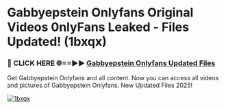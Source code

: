 # Gabbyepstein Onlyfans Original Videos 0nlyFans Leaked - Files Updated! (1bxqx)

<h3>🔴 CLICK HERE 🌐==►► <a href="https://tinyurl.com/2wckxsce" rel="nofollow">Gabbyepstein Onlyfans Updated Files</a></h3>

Get Gabbyepstein Onlyfans and all content. Now you can access all videos and pictures of Gabbyepstein Onlyfans. New Updated Files 2025!

[![1bxqx](https://i.imgur.com/AFduVYN.gif)](https://tinyurl.com/2wckxsce)

